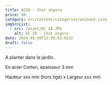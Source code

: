 ```yaml
---
title: AC28 - Chat angora
price: 50
category: src/content/categories/animaux.json
imgSrcList:
  - src: /asset/AC 28.JPG
    alt: AC 28 - Chat angora
date: 2024-05-30T12:59:53.022Z
draft: false
---
```


A planter dans le jardin. 

En acier Corten, épaisseur 3 mm

Hauteur xxx mm (hors tige) x Largeur xxx mm
